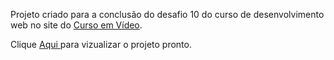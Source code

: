 Projeto criado para a conclusão do desafio 10 do curso de desenvolvimento web no site do <a href="https://www.cursoemvideo.com/">Curso em Vídeo</a>.

Clique <a href="https://raphaelcroner.github.io/projeto-android/" target="_blank"> Aqui </a> para vizualizar o projeto pronto.
